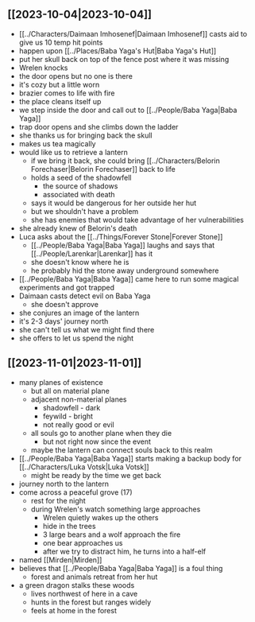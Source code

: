 ## [[2023-10-04|2023-10-04]]
- [[../Characters/Daimaan Imhosenef|Daimaan Imhosenef]] casts aid to give us 10 temp hit points
- happen upon [[../Places/Baba Yaga's Hut|Baba Yaga's Hut]]
- put her skull back on top of the fence post where it was missing
- Wrelen knocks
- the door opens but no one is there
- it's cozy but a little worn
- brazier comes to life with fire
- the place cleans itself up
- we step inside the door and call out to [[../People/Baba Yaga|Baba Yaga]]
- trap door opens and she climbs down the ladder
- she thanks us for bringing back the skull
- makes us tea magically
- would like us to retrieve a lantern
	- if we bring it back, she could bring [[../Characters/Belorin Forechaser|Belorin Forechaser]] back to life
	- holds a seed of the shadowfell
		- the source of shadows
		- associated with death
	- says it would be dangerous for her outside her hut
	- but we shouldn't have a problem
	- she has enemies that would take advantage of her vulnerabilities
- she already knew of Belorin's death
- Luca asks about the [[../Things/Forever Stone|Forever Stone]]
	- [[../People/Baba Yaga|Baba Yaga]] laughs and says that [[../People/Larenkar|Larenkar]] has it
	- she doesn't know where he is
	- he probably hid the stone away underground somewhere
- [[../People/Baba Yaga|Baba Yaga]] came here to run some magical experiments and got trapped
- Daimaan casts detect evil on Baba Yaga
	- she doesn't approve
- she conjures an image of the lantern
- it's 2-3 days' journey north
- she can't tell us what we might find there
- she offers to let us spend the night
## [[2023-11-01|2023-11-01]]
- many planes of existence
	- but all on material plane
	- adjacent non-material planes
		- shadowfell - dark
		- feywild - bright
		- not really good or evil
	- all souls go to another plane when they die
		- but not right now since the event
	- maybe the lantern can connect souls back to this realm
- [[../People/Baba Yaga|Baba Yaga]] starts making a backup body for [[../Characters/Luka Votsk|Luka Votsk]]
	- might be ready by the time we get back
- journey north to the lantern
- come across a peaceful grove (17)
	- rest for the night
	- during Wrelen's watch something large approaches
		- Wrelen quietly wakes up the others
		- hide in the trees
		- 3 large bears and a wolf approach the fire
		- one bear approaches us
		- after we try to distract him, he turns into a half-elf
- named [[Mirden|Mirden]]
- believes that [[../People/Baba Yaga|Baba Yaga]] is a foul thing
	- forest and animals retreat from her hut
- a green dragon stalks these woods
	- lives northwest of here in a cave
	- hunts in the forest but ranges widely
	- feels at home in the forest